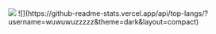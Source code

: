 <img src="https://readme-typing-svg.herokuapp.com/?lines=Hello World;WXZ&font=Roboto" />
![](https://github-readme-stats.vercel.app/api/top-langs/?username=wuwuwuzzzzz&theme=dark&layout=compact)
